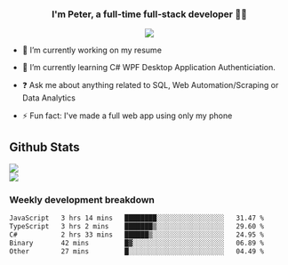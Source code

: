 
### <div align="center">I'm Peter, a full-time full-stack developer 👨‍💻</div>  
<div align="center">
<a href="https://ko-fi.com/theofficialpeter" target="_blank" style="display: inline-block;">
                <img
                    src="https://img.shields.io/badge/Donate-Ko--fi-F16061.svg?style=flat-square&logo=ko-fi" 
                    align="center"
                />
            </a> 
</div>  

- 🔭 I’m currently working on my resume  
  

- 🌱 I’m currently learning C# WPF Desktop Application Authenticiation.  
  

- ❓ Ask me about anything related to SQL, Web Automation/Scraping or Data Analytics  
  

- ⚡ Fun fact: I've made a full web app using only my phone  
  



## Github Stats  
![](https://github-readme-stats.vercel.app/api?username=TheOfficialPeter&theme=tokyonight&hide_border=true&include_all_commits=false&count_private=false)<br/>
![](https://github-readme-stats.vercel.app/api/top-langs/?username=TheOfficialPeter&theme=tokyonight&hide_border=true&include_all_commits=false&count_private=false&layout=compact)

<h3>Weekly development breakdown</h3>

<!--START_SECTION:waka-->

```txt
JavaScript   3 hrs 14 mins   ████████░░░░░░░░░░░░░░░░░   31.47 %
TypeScript   3 hrs 2 mins    ███████▒░░░░░░░░░░░░░░░░░   29.60 %
C#           2 hrs 33 mins   ██████▒░░░░░░░░░░░░░░░░░░   24.95 %
Binary       42 mins         █▓░░░░░░░░░░░░░░░░░░░░░░░   06.89 %
Other        27 mins         █░░░░░░░░░░░░░░░░░░░░░░░░   04.49 %
```

<!--END_SECTION:waka-->
